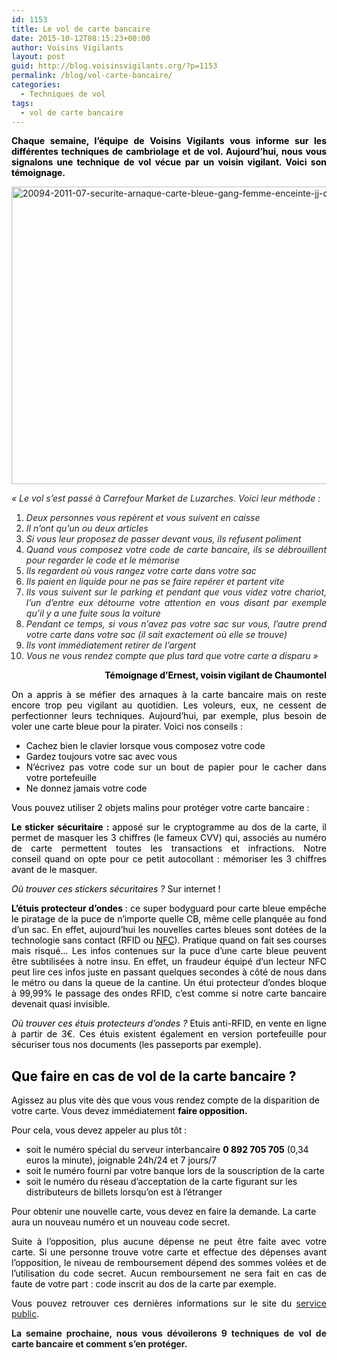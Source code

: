 ```yaml
---
id: 1153
title: Le vol de carte bancaire
date: 2015-10-12T08:15:23+00:00
author: Voisins Vigilants
layout: post
guid: http://blog.voisinsvigilants.org/?p=1153
permalink: /blog/vol-carte-bancaire/
categories:
  - Techniques de vol
tags:
  - vol de carte bancaire
---
```

<p style="text-align: justify;">
  <strong style="color: #000000;">Chaque semaine, l&rsquo;équipe de Voisins Vigilants vous informe sur les différentes techniques de cambriolage et de vol. Aujourd&rsquo;hui, nous vous signalons une technique de vol vécue par un voisin vigilant. Voici son témoignage.</strong>
</p>

<p style="text-align: justify;">
  <a href="http://blog.voisinsvigilants.org/wp-content/uploads/2015/09/20094-2011-07-securite-arnaque-carte-bleue-gang-femme-enceinte-jj-dijonscope-6.jpg"><img class="aligncenter  wp-image-1154" src="http://blog.voisinsvigilants.org/wp-content/uploads/2015/09/20094-2011-07-securite-arnaque-carte-bleue-gang-femme-enceinte-jj-dijonscope-6.jpg" alt="20094-2011-07-securite-arnaque-carte-bleue-gang-femme-enceinte-jj-dijonscope-6" width="843" height="476" /></a>
</p>

<p style="text-align: justify;">
  <span style="color: #000000; background-color: #ffffff;"><i style="color: #222222;">&laquo;&nbsp;Le vol s&rsquo;est passé à Carrefour Market de Luzarches. Voici leur méthode :</i></span>
</p>

<ol style="text-align: justify;">
  <li>
    <span style="color: #000000;"><i style="color: #222222;">Deux personnes vous repèrent et vous suivent en caisse</i></span>
  </li>
  <li>
    <span style="color: #000000;"><i style="color: #222222;">Il n&rsquo;ont qu&rsquo;un ou deux articles</i></span>
  </li>
  <li>
    <span style="color: #000000;"><i style="color: #222222;">Si vous leur proposez de passer devant vous, ils refusent poliment</i></span>
  </li>
  <li>
    <span style="color: #000000;"><i style="color: #222222;">Quand vous composez votre code de carte bancaire, ils se débrouillent pour regarder le code et le mémorise</i></span>
  </li>
  <li>
    <span style="color: #000000;"><i style="color: #222222;">Ils regardent où vous rangez votre carte dans votre sac</i></span>
  </li>
  <li>
    <span style="color: #000000;"><i style="color: #222222;">Ils paient en liquide pour ne pas se faire repérer et partent vite</i></span>
  </li>
  <li>
    <span style="color: #000000;"><i style="color: #222222;">Ils vous suivent sur le parking et pendant que vous videz votre chariot, l&rsquo;un d&rsquo;entre eux détourne votre attention en vous disant par exemple qu&rsquo;il y a une fuite sous la voiture</i></span>
  </li>
  <li>
    <span style="color: #000000;"><i style="color: #222222;">Pendant ce temps, si vous n&rsquo;avez pas votre sac sur vous, l&rsquo;autre prend votre carte dans votre sac (il sait exactement où elle se trouve)</i></span>
  </li>
  <li>
    <span style="color: #000000;"><i style="color: #222222;">Ils vont immédiatement retirer de l&rsquo;argent</i></span>
  </li>
  <li>
    <span style="color: #000000;"><i style="color: #222222;">Vous ne vous rendez compte que plus tard que votre carte a disparu&nbsp;&raquo;</i></span>
  </li>
</ol>

<p style="text-align: right;">
  <span style="color: #000000;"><strong>Témoignage d&rsquo;Ernest, voisin vigilant de Chaumontel</strong></span>
</p>

<p style="color: #000000; text-align: justify;">
  On a appris à se méfier des arnaques à la carte bancaire mais on reste encore trop peu vigilant au quotidien. Les voleurs, eux, ne cessent de perfectionner leurs techniques. Aujourd’hui, par exemple, plus besoin de voler une carte bleue pour la pirater. Voici nos conseils :
</p>

<ul style="text-align: justify;">
  <li>
    <span style="color: #000000;">Cachez bien le clavier lorsque vous composez votre code</span>
  </li>
  <li>
    <span style="color: #000000;">Gardez toujours votre sac avec vous</span>
  </li>
  <li>
    <span style="color: #000000;">N&rsquo;écrivez pas votre code sur un bout de papier pour le cacher dans votre portefeuille</span>
  </li>
  <li>
    <span style="color: #000000;">Ne donnez jamais votre code</span>
  </li>
</ul>

<p style="color: #000000; text-align: justify;">
  Vous pouvez utiliser 2 objets malins pour protéger votre carte bancaire :
</p>

<p style="color: #000000; text-align: justify;">
  <strong>Le sticker sécuritaire : </strong>apposé sur le cryptogramme au dos de la carte, il permet de masquer les 3 chiffres (le fameux CVV) qui, associés au numéro de carte permettent toutes les transactions et infractions. Notre conseil quand on opte pour ce petit autocollant<em> </em>: mémoriser les 3 chiffres avant de le masquer.
</p>

<p class="ListParagraph" style="color: #000000; text-align: justify;">
  <em>Où trouver ces stickers sécuritaires ?</em> Sur internet !
</p>

<p style="color: #000000; text-align: justify;">
  <strong>L’étuis protecteur d’ondes </strong>: ce super bodyguard pour carte bleue empêche le piratage de la puce de n’importe quelle CB, même celle planquée au fond d’un sac. En effet, aujourd’hui les nouvelles cartes bleues sont dotées de la technologie sans contact (RFID ou <a class="internal" style="color: #000000;" title="Le paiement NFC, c’est quoi ?" href="http://www.magazine-avantages.fr/,le-paiement-nfc-c-est-quoi,180400.asp">NFC</a>). Pratique quand on fait ses courses mais risqué… Les infos contenues sur la puce d’une carte bleue peuvent être subtilisées à notre insu. En effet, un fraudeur équipé d’un lecteur NFC peut lire ces infos juste en passant quelques secondes à côté de nous dans le métro ou dans la queue de la cantine. Un étui protecteur d’ondes bloque à 99,99% le passage des ondes RFID, c’est comme si notre carte bancaire devenait quasi invisible.
</p>

<p style="color: #000000; text-align: justify;">
  <em>Où trouver ces étuis protecteurs d’ondes ?</em> Etuis anti-RFID, en vente en ligne à partir de 3€. Ces étuis existent également en version portefeuille pour sécuriser tous nos documents (les passeports par exemple).
</p>

<h2 style="text-align: justify;">
  <strong><span style="color: #000000;">Que faire en cas de vol de la carte bancaire ?</span></strong>
</h2>

<span style="color: #000000;">Agissez au plus vite dès que vous vous rendez compte de la disparition de votre carte. Vous devez immédiatement <strong>faire opposition.</strong></span>

<span style="color: #000000;">Pour cela, vous devez appeler au plus tôt : </span>

<ul style="color: #000000;">
  <li>
    <span style="color: #000000;">soit le numéro spécial du serveur interbancaire <b>0 892 705 705</b> (0,34 euros la minute), joignable 24h/24 et 7 jours/7</span>
  </li>
  <li>
    <span style="color: #000000;">soit le numéro fourni par votre banque lors de la souscription de la carte</span>
  </li>
  <li>
    <span style="color: #000000;">soit le numéro du réseau d&rsquo;acceptation de la carte figurant sur les distributeurs de billets lorsqu&rsquo;on est à l&rsquo;étranger</span>
  </li>
</ul>

<span style="color: #000000;">Pour obtenir une nouvelle carte, vous devez en faire la demande. La carte aura un nouveau numéro et un nouveau code secret.</span>

<p style="text-align: justify;">
  <span style="color: #000000;">Suite à l&rsquo;opposition, plus aucune dépense ne peut être faite avec votre carte. Si une personne trouve votre carte et effectue des dépenses avant l&rsquo;opposition, le niveau de remboursement dépend des sommes volées et de l&rsquo;utilisation du code secret. Aucun remboursement ne sera fait en cas de faute de votre part : code inscrit au dos de la carte par exemple.</span>
</p>

<p style="text-align: justify;">
  <span style="color: #000000;">Vous pouvez retrouver ces dernières informations sur le site du <a href="https://www.service-public.fr/particuliers/vosdroits/F31241">service public</a>.</span>
</p>

<p style="text-align: justify;">
  <strong>La semaine prochaine, nous vous dévoilerons 9 techniques de vol de carte bancaire et comment s&rsquo;en protéger.</strong>
</p>
